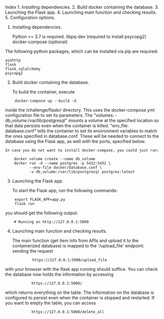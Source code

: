Index
	1. Installing dependencies.
	2. Build docker containing the database.
	3. Launching the Flask app.
	4. Launching main function and checking results.
	5. Configuration options.

1. Installing dependencies.

	Python >= 3.7 is required.
	libpq-dev (required to install psycopg2)
	docker-compose (optional)
	

The following python packages, which can be installed via pip are required:

	aiohttp
	flask
	flask_sqlalchemy
	psycopg2
	

2. Build docker containing the database.

	To build the container, execute
		
		docker-compose up --build -d

inside the /challenge/flaskr/ directory. This uses the docker-compose.yml configuration file to set its parameters. 
	The "volumes: - db_volume:/var/lib/postgresql" mounts a volume at the specified location so that data persists even when the container is killed.
	"env_file: database.conf" tells the container to set its environment variables to match the ones specified in database.conf. These will be needed to connect to the database using the Flask app, as well with the ports, specified below.

	In case you do not want to install docker-compose, you could just run:

		docker volume create --name db_volume
		docker run -d --name postgres -p 5432:5432 \
			   --env-file docker/database.conf \
			   -v db_volume:/var/lib/postgresql postgres:latest


3. Launching the Flask app.
	
	To start the Flask app, run the following commands:
		
		export FLASK_APP=app.py
		flask run

you should get the following output:
	
		# Running on http://127.0.0.1:5000


4. Launching main function and checking results.

	The main function (get item info from APIs and upload it to the containerized database) is mapped to the '/upload_file' endpoint: sending the request

				https://127.0.0.1:5000/upload_file


with your browser with the flask app running should suffice. You can check the database now holds the information by accessing 


				https://127.0.0.1:5000/


which returns everything on the table.
	The information on the database is configured to persist even when the container is stopped and restarted. If you want to empty the table, you can access

				 
				https://127.0.0.1:5000/delete_all
